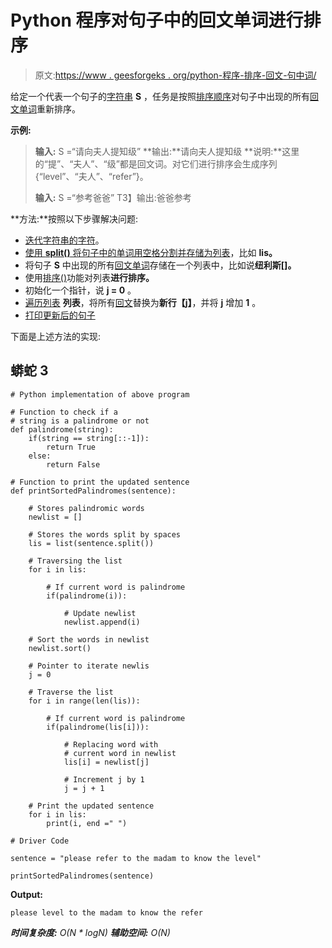 # Python 程序对句子中的回文单词进行排序

> 原文:[https://www . geesforgeks . org/python-程序-排序-回文-句中词/](https://www.geeksforgeeks.org/python-program-to-sort-palindrome-words-in-a-sentence/)

给定一个代表一个句子的[字符串](https://www.geeksforgeeks.org/string-data-structure/) **S** ，任务是按照[排序顺序](https://www.geeksforgeeks.org/given-sorted-dictionary-find-precedence-characters/)对句子中出现的所有[回文单词](https://www.geeksforgeeks.org/java-program-count-number-palindrome-words-sentence/)重新排序。

**示例:**

> **输入:** S =“请向夫人提知级”
> **输出:**请向夫人提知级
> **说明:**这里的“提”、“夫人”、“级”都是回文词。对它们进行排序会生成序列{“level”、“夫人”、“refer”}。
> 
> **输入:** S =“参考爸爸”
> T3】输出:爸爸参考

**方法:**按照以下步骤解决问题:

*   [迭代字符串的字符](https://www.geeksforgeeks.org/iterate-over-characters-of-a-string-in-c/)。
*   [使用 **split()** 将句子中的单词用空格分割并存储为列表](https://www.geeksforgeeks.org/python-string-split-including-spaces/)，比如 **lis。**
*   将句子 **S** 中出现的所有[回文单词](https://www.geeksforgeeks.org/remove-palindromic-words-given-sentence/)存储在一个列表中，比如说**纽利斯[]。**
*   使用[排序()](https://www.geeksforgeeks.org/python-list-sort/)功能对列表**进行排序。**
*   初始化一个指针，说 **j = 0** 。
*   [遍历列表](https://www.geeksforgeeks.org/iterate-over-words-of-a-string-in-python/) **列表**，将所有[回文](https://www.geeksforgeeks.org/java-program-count-number-palindrome-words-sentence/)替换为**新行【j】**，并将 **j** 增加 **1** 。
*   [打印更新后的句子](https://www.geeksforgeeks.org/recursively-print-all-sentences-that-can-be-formed-from-list-of-word-lists/)

下面是上述方法的实现:

## 蟒蛇 3

```
# Python implementation of above program

# Function to check if a
# string is a palindrome or not
def palindrome(string):
    if(string == string[::-1]):
        return True
    else:
        return False

# Function to print the updated sentence
def printSortedPalindromes(sentence):

    # Stores palindromic words
    newlist = []

    # Stores the words split by spaces
    lis = list(sentence.split())

    # Traversing the list
    for i in lis:

        # If current word is palindrome
        if(palindrome(i)):

            # Update newlist
            newlist.append(i)

    # Sort the words in newlist
    newlist.sort()

    # Pointer to iterate newlis
    j = 0

    # Traverse the list
    for i in range(len(lis)):

        # If current word is palindrome
        if(palindrome(lis[i])):

            # Replacing word with
            # current word in newlist
            lis[i] = newlist[j]

            # Increment j by 1
            j = j + 1

    # Print the updated sentence
    for i in lis:
        print(i, end =" ")

# Driver Code

sentence = "please refer to the madam to know the level"

printSortedPalindromes(sentence)
```

**Output:**

```
please level to the madam to know the refer

```

***时间复杂度:** O(N * logN)*
***辅助空间:** O(N)*